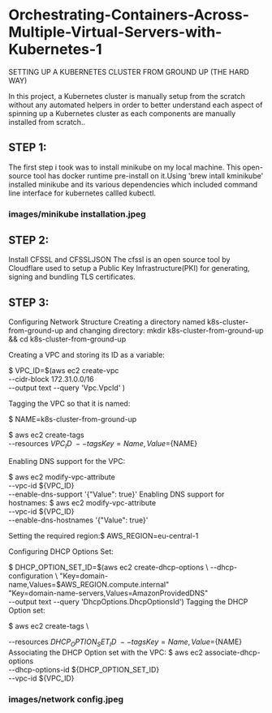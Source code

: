 # Orchestrating-Containers-Across-Multiple-Virtual-Servers-with-Kubernetes-1

SETTING UP A KUBERNETES CLUSTER FROM GROUND UP (THE HARD WAY)

In this project, a Kubernetes cluster is manually setup from the scratch without any automated helpers in order to better understand each aspect of spinning up a Kubernetes cluster as each components are manually installed from scratch..

## STEP 1:
The first step i took was to install minikube on my local machine. This open-source tool has docker runtime pre-install on it.Using 'brew intall kminikube' installed minikube and its various dependencies which included command line interface for kubernetes callled kubectl.

### images/minikube installation.jpeg 

## STEP 2:
Install CFSSL and CFSSLJSON
The cfssl is an open source tool by Cloudflare used to setup a Public Key Infrastructure(PKI) for generating, signing and bundling TLS certificates.

## STEP 3:
Configuring Network Structure
Creating a directory named k8s-cluster-from-ground-up and changing directory: mkdir k8s-cluster-from-ground-up && cd       k8s-cluster-from-ground-up

Creating a VPC and storing its ID as a variable:

$ VPC_ID=$(aws ec2 create-vpc \
--cidr-block 172.31.0.0/16 \
--output text --query 'Vpc.VpcId'
)

Tagging the VPC so that it is named:

$ NAME=k8s-cluster-from-ground-up

$ aws ec2 create-tags \
  --resources ${VPC_ID} \
  --tags Key=Name,Value=${NAME}

Enabling DNS support for the VPC:

$ aws ec2 modify-vpc-attribute \
--vpc-id ${VPC_ID} \
--enable-dns-support '{"Value": true}'
Enabling DNS support for hostnames:
$ aws ec2 modify-vpc-attribute \
--vpc-id ${VPC_ID} \
--enable-dns-hostnames '{"Value": true}'

Setting the required region:$ AWS_REGION=eu-central-1

Configuring DHCP Options Set:

$ DHCP_OPTION_SET_ID=$(aws ec2 create-dhcp-options \
  --dhcp-configuration \
    "Key=domain-name,Values=$AWS_REGION.compute.internal" \
    "Key=domain-name-servers,Values=AmazonProvidedDNS" \
  --output text --query 'DhcpOptions.DhcpOptionsId')
Tagging the DHCP Option set:

$ aws ec2 create-tags \

  --resources ${DHCP_OPTION_SET_ID} \
  --tags Key=Name,Value=${NAME}
Associating the DHCP Option set with the VPC:
$ aws ec2 associate-dhcp-options \
  --dhcp-options-id ${DHCP_OPTION_SET_ID} \
  --vpc-id ${VPC_ID}

  ### images/network config.jpeg



